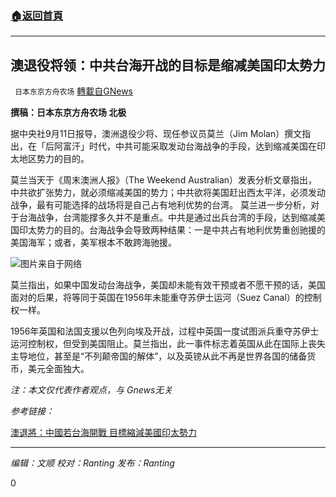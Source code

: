 ###  [:house:返回首頁](https://github.com/ourhimalayas/txt)
---


## 澳退役将领：中共台海开战的目标是缩减美国印太势力
` 日本东京方舟农场` [轉載自GNews](https://gnews.org/zh-hans/1527648/)

**撰稿：日本东京方舟农场 北极**

据中央社9月11日报导，澳洲退役少将、现任参议员莫兰（Jim Molan）撰文指出，在「后阿富汗」时代，中共可能采取发动台海战争的手段，达到缩减美国在印太地区势力的目的。

莫兰当天于《周末澳洲人报》（The Weekend Australian）发表分析文章指出，中共欲扩张势力，就必须缩减美国的势力；中共欲将美国赶出西太平洋，必须发动战争，最有可能选择的战场将是自己占有地利优势的台湾。
莫兰进一步分析，对于台海战争，台湾能撑多久并不是重点。中共是通过出兵台湾的手段，达到缩减美国印太势力的目的。台海战争会导致两种结果：一是中共占有地利优势重创驰援的美国海军；或者，美军根本不敢跨海驰援。

![](https://assets.gnews.org/wp-content/uploads/2021/09/57106078_6.jpg)图片来自于网络

莫兰指出，如果中国发动台海战争，美国却未能有效干预或者不愿干预的话，美国面对的后果，将等同于英国在1956年未能重夺苏伊士运河（Suez Canal）的控制权一样。

1956年英国和法国支援以色列向埃及开战，过程中英国一度试图派兵重夺苏伊士运河控制权，但受到美国阻止。莫兰指出，此一事件标志着英国从此在国际上丧失主导地位，甚至是“不列颠帝国的解体”，以及英镑从此不再是世界各国的储备货币，美元全面独大。

*注：本文仅代表作者观点，与 Gnews无关*

*参考链接：*

[澳退將：中國若台海開戰 目標縮減美國印太勢力](https://www.cna.com.tw/news/aopl/202109110152.aspx)

* * *

*编辑：文顺 校对：Ranting 发布：Ranting*

0
